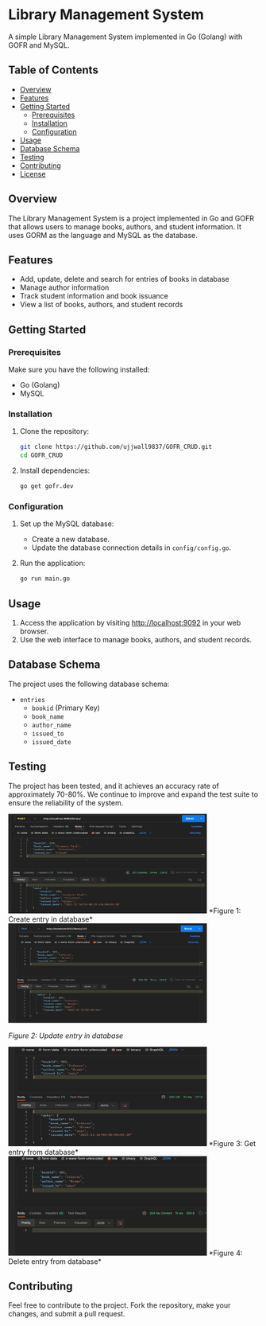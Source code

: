 # Library Management System

A simple Library Management System implemented in Go (Golang) with GOFR and MySQL.

## Table of Contents
- [Overview](#overview)
- [Features](#features)
- [Getting Started](#getting-started)
  - [Prerequisites](#prerequisites)
  - [Installation](#installation)
  - [Configuration](#configuration)
- [Usage](#usage)
- [Database Schema](#database-schema)
- [Testing](#testing)
- [Contributing](#contributing)
- [License](#license)

## Overview

The Library Management System is a project implemented in Go and GOFR that allows users to manage books, authors, and student information. It uses GORM as the language and MySQL as the database.

## Features

- Add, update,  delete  and search for entries of books in database 
- Manage author information
- Track student information and book issuance
- View a list of books, authors, and student records

## Getting Started

### Prerequisites

Make sure you have the following installed:

- Go (Golang)
- MySQL

### Installation

1. Clone the repository:

    ```bash
    git clone https://github.com/ujjwall9837/GOFR_CRUD.git
    cd GOFR_CRUD
    ```

2. Install dependencies:

    ```bash
    go get gofr.dev
    ```

### Configuration

1. Set up the MySQL database:

    - Create a new database.
    - Update the database connection details in `config/config.go`.

2. Run the application:

    ```bash
    go run main.go
    ```

## Usage

1. Access the application by visiting [http://localhost:9092](http://localhost:9092) in your web browser.
2. Use the web interface to manage books, authors, and student records.

## Database Schema

The project uses the following database schema:

- `entries`
  - `bookid` (Primary Key)
  - `book_name`
  - `author_name` 
  - `issued_to`
  - `issued_date`

## Testing

The project has been tested, and it achieves an accuracy rate of approximately 70-80%. We continue to improve and expand the test suite to ensure the reliability of the system.

<img src ="/images/post.png" width = "400" height = "200" >
*Figure 1: Create entry in database*

<img src ="/images/put.png" width = "400" height = "200" >

*Figure 2: Update entry in database*

<img src ="/images/get.png" width = "400" height = "200" >
*Figure 3: Get entry from database*

<img src ="/images/delete.png" width = "400" height = "200" >
*Figure 4: Delete entry from database*

## Contributing

Feel free to contribute to the project. Fork the repository, make your changes, and submit a pull request.


